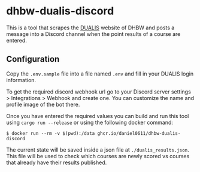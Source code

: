 # dhbw-dualis-discord

This is a tool that scrapes the [DUALIS](https://dualis.dhbw.de/) website of DHBW and posts a message into a Discord channel when the point results of a course are entered.

## Configuration

Copy the `.env.sample` file into a file named `.env` and fill in your DUALIS login information.

To get the required discord webhook url go to your Discord server settings > Integrations > Webhook and create one. You can customize the name and profile image of the bot there.

Once you have entered the required values you can build and run this tool using `cargo run --release` or using the following docker command:

```shell
$ docker run --rm -v $(pwd):/data ghcr.io/daniel0611/dhbw-dualis-discord
```

The current state will be saved inside a json file at `./dualis_results.json`.
This file will be used to check which courses are newly scored vs courses that already have their results published.
